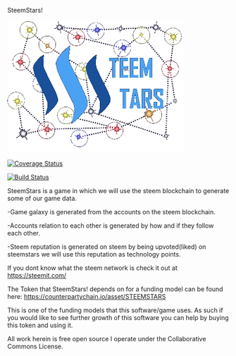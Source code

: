 SteemStars!

<img src="https://github.com/Tadasu85/steemstarssails/blob/master/assets/images/banner.png"></img>

[![Coverage Status](https://coveralls.io/repos/github/Tadasu85/steemstarssails/badge.svg)](https://coveralls.io/github/Tadasu85/steemstarssails)

[![Build Status](https://travis-ci.org/Tadasu85/steemstarssails.svg?branch=master)](https://travis-ci.org/Tadasu85/steemstarssails)

SteemStars is a game in which we will use the steem blockchain to generate some of our game data.

-Game galaxy is generated from the accounts on the steem blockchain.

-Accounts relation to each other is generated by how and if they follow each other.

-Steem reputation is generated on steem by being upvoted(liked) on steemstars we will use this reputation as technology points.

If you dont know what the steem network is check it out at https://steemit.com/

The Token that SteemStars! depends on for a funding model can be found here: https://counterpartychain.io/asset/STEEMSTARS

This is one of the funding models that this software/game uses. As such if you would like to see further growth of this software you can help by buying this token and using it.

All work herein is free open source I operate under the Collaborative Commons License.


